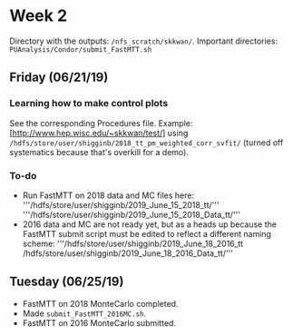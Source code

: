 # Week 2

Directory with the outputs: `/nfs_scratch/skkwan/`.
Important directories:
`PUAnalysis/Condor/submit_FastMTT.sh`

## Friday (06/21/19)

### Learning how to make control plots
See the corresponding Procedures file. Example: [http://www.hep.wisc.edu/~skkwan/test/] using `/hdfs/store/user/shigginb/2018_tt_pm_weighted_corr_svfit/` (turned off systematics because that's overkill for a demo).

### To-do

- Run FastMTT on 2018 data and MC files here:
  '''/hdfs/store/user/shigginb/2019_June_15_2018_tt/'''
  '''/hdfs/store/user/shigginb/2019_June_15_2018_Data_tt/'''
- 2016 data and MC are not ready yet, but as a heads up because the FastMTT submit script must be edited to reflect a different naming scheme:
  '''/hdfs/store/user/shigginb/2019_June_18_2016_tt
     /hdfs/store/user/shigginb/2019_June_18_2016_Data_tt/'''


## Tuesday (06/25/19)

- FastMTT on 2018 MonteCarlo completed.
- Made `submit_FastMTT_2016MC.sh`.
- FastMTT on 2016 MonteCarlo submitted.


